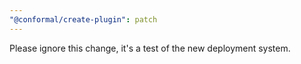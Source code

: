 ```yaml
---
"@conformal/create-plugin": patch
---
```


Please ignore this change, it's a test of the new deployment system.
